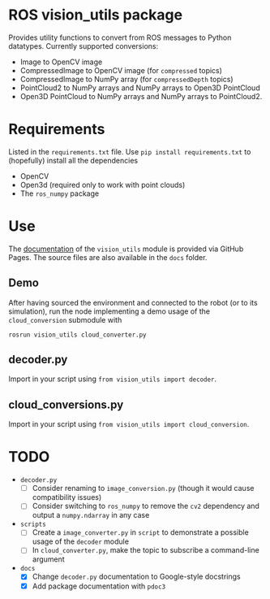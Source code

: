 # ROS vision_utils package

Provides utility functions to convert from ROS messages to Python datatypes.
Currently supported conversions:

- Image to OpenCV image
- CompressedImage to OpenCV image (for `compressed` topics)
- CompressedImage to NumPy array (for `compressedDepth` topics)
- PointCloud2 to NumPy arrays and NumPy arrays to Open3D PointCloud
- Open3D PointCloud to NumPy arrays and NumPy arrays to PointCloud2.

# Requirements

Listed in the `requirements.txt` file. Use `pip install requirements.txt` to (hopefully) install all the dependencies

- OpenCV
- Open3d (required only to work with point clouds)
- The `ros_numpy` package

# Use

The [documentation](https://luca-pozzi.github.io/vision_utils/) of the `vision_utils` module is provided via GitHub Pages. The source files are also available in the `docs` folder.

## Demo

After having sourced the environment and connected to the robot (or to its simulation), run the node implementing a demo usage of the `cloud_conversion` submodule with

```
rosrun vision_utils cloud_converter.py
```

## decoder.py

Import in your script using `from vision_utils import decoder`.

## cloud_conversions.py

Import in your script using `from vision_utils import cloud_conversion`.

# TODO

- `decoder.py`
  - [ ] Consider renaming to `image_conversion.py` (though it would cause compatibility issues)
  - [ ] Consider switching to `ros_numpy` to remove the `cv2` dependency and output a `numpy.ndarray` in any case
- `scripts`
  - [ ] Create a `image_converter.py` in `script` to demonstrate a possible usage of the `decoder` module
  - [ ] In `cloud_converter.py`, make the topic to subscribe a command-line argument
- `docs`
  - [x] Change `decoder.py` documentation to Google-style docstrings
  - [x] Add package documentation with `pdoc3`
